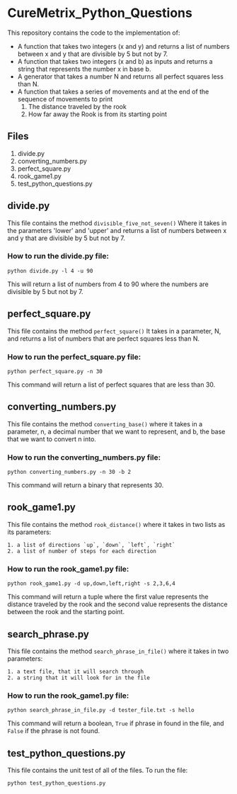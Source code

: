 # CureMetrix_Python_Questions

This repository contains the code to the implementation of:
- A function that takes two integers (x and y) and returns a list of numbers
 between x and y that are divisible by 5 but not by 7.
- A function that takes two integers (x and b) as inputs and returns a string
 that represents the number x in base b.
- A generator that takes a number N and returns all perfect squares less
than N.
- A function that takes a series of movements and at the
end of the sequence of movements to print
    1. The distance traveled by the rook
    2. How far away the Rook is from its starting point

## Files

1. divide.py
2. converting_numbers.py
3. perfect_square.py
4. rook_game1.py
5. test_python_questions.py

## divide.py

This file contains the method `divisible_five_not_seven()`
Where it takes in the parameters 'lower' and 'upper' and returns a list of
 numbers between x and y that are divisible by 5 but not by 7.

### How to run the divide.py file:  

    python divide.py -l 4 -u 90

This will return a list of numbers from 4 to 90 where the numbers are
divisible by 5 but not by 7.

## perfect_square.py

This file contains the method `perfect_square()`
It takes in a parameter, N, and returns a list of numbers that are perfect squares less than N.

### How to run the perfect_square.py file:  

    python perfect_square.py -n 30

This command will return a list of perfect squares that are less than 30.

## converting_numbers.py

This file contains the method `converting_base()`
where it takes in a parameter, n, a decimal number that we want to represent,
and b, the base that we want to convert n into.  

### How to run the converting_numbers.py file:  

    python converting_numbers.py -n 30 -b 2

This command will return a binary that represents 30.

## rook_game1.py

This file contains the method `rook_distance()` where it takes in two lists as
 its parameters:

    1. a list of directions `up`, `down`, `left`, `right`
    2. a list of number of steps for each direction

### How to run the rook_game1.py file:  

    python rook_game1.py -d up,down,left,right -s 2,3,6,4

This command will return a tuple where the first value represents the distance
traveled by the rook and the second value represents the distance between
the rook and the starting point.

## search_phrase.py

This file contains the method `search_phrase_in_file()` where it takes in two parameters:

    1. a text file, that it will search through
    2. a string that it will look for in the file

### How to run the rook_game1.py file:  

    python search_phrase_in_file.py -d tester_file.txt -s hello

This command will return a boolean, `True` if phrase in found in the file, and
`False` if the phrase is not found.


## test_python_questions.py
This file contains the unit test of all of the files.
To run the file:

    python test_python_questions.py
